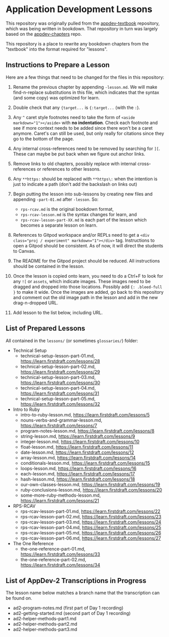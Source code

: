 # Application Development Lessons

This repository was originally pulled from the [appdev-textbook](https://github.com/firstdraft/appdev-textbook) repository, which was being written in bookdown. That repository in turn was largely based on the [appdev-chapters](https://github.com/firstdraft/appdev-chapters) repo. 

This repository is a place to rewrite any bookdown chapters from the "textbook" into the format required for "lessons".

## Instructions to Prepare a Lesson

Here are a few things that need to be changed for the files in this repository:

 1. Rename the previous chapter by appending `-lesson.md`. We will make find-n-replace substitutions in this file, which indicates that the syntax (and some copy) was optimized for learn.

 1. Double check that any `{target...` is `{:target...` (with the `:`).

 1. Any `^` caret style footnotes need to take the form of `<aside markdown="1"></aside>` with **no indentation**. Check each footnote and see if more context needs to be added since there won't be a caret anymore. Caret's can still be used, but only really for citations since they go to the bottom of the page.

 1. Any internal cross-references need to be removed by searching for `][`. These can maybe be put back when we figure out anchor links.

 1. Remove links to old chapters, possibly replace with internal cross-references or references to other lessons.

 1. Any `**https:` should be replaced with `**https\:` when the intention is just to indicate a path (don't add the backslash on links out)

 1. Begin putting the lesson into sub-lessons by creating new files and appending `-part-01.md` after `-lesson`. So: 
    - `rps-rcav.md` is the original bookdown format, 
    - `rps-rcav-lesson.md` is the syntax changes for learn, and 
    - `rps-rcav-lesson-part-XX.md` is each part of the lesson which becomes a separate lesson on learn.

 1. References to Gitpod workspace and/or REPLs need to get a `<div class="proj / experiment" markdown="1"></div>` tag. Instructions to open a Gitpod should be consistent. As of now, it will direct the students to Canvas.

 1. The README for the Gitpod project should be reduced. All instructions should be contained in the lesson.

 1. Once the lesson is copied onto learn, you need to do a Ctrl+F to look for any `![` or `assets`, which indicate images. These images need to be dragged and dropped into those locations. Possibly add `{: .bleed-full }` to make it wide. Once the images are added, go back to this repository and comment out the old image path in the lesson and add in the new drag-n-dropped URL.

 1. Add lesson to the list below, including URL.

## List of Prepared Lessons

All contained in the `lessons/` (or sometimes `glossaries/`) folder:

  - Technical Setup
    - technical-setup-lesson-part-01.md, https://learn.firstdraft.com/lessons/28
    - technical-setup-lesson-part-02.md, https://learn.firstdraft.com/lessons/29
    - technical-setup-lesson-part-03.md, https://learn.firstdraft.com/lessons/30
    - technical-setup-lesson-part-04.md, https://learn.firstdraft.com/lessons/31
    - technical-setup-lesson-part-05.md, https://learn.firstdraft.com/lessons/32
  - Intro to Ruby
    - intro-to-ruby-lesson.md, https://learn.firstdraft.com/lessons/5
    - nouns-verbs-and-grammar-lesson.md, https://learn.firstdraft.com/lessons/7
    - program-notes-lesson.md, https://learn.firstdraft.com/lessons/8
    - string-lesson.md, https://learn.firstdraft.com/lessons/9
    - integer-lesson.md, https://learn.firstdraft.com/lessons/10
    - float-lesson.md, https://learn.firstdraft.com/lessons/11
    - date-lesson.md, https://learn.firstdraft.com/lessons/12
    - array-lesson.md, https://learn.firstdraft.com/lessons/14
    - conditionals-lesson.md, https://learn.firstdraft.com/lessons/15
    - loops-lesson.md, https://learn.firstdraft.com/lessons/16
    - each-lesson.md, https://learn.firstdraft.com/lessons/17
    - hash-lesson.md, https://learn.firstdraft.com/lessons/18
    - our-own-classes-lesson.md, https://learn.firstdraft.com/lessons/19
    - ruby-conclusions-lesson.md, https://learn.firstdraft.com/lessons/20
    - some-more-ruby-methods-lesson.md, https://learn.firstdraft.com/lessons/21
  - RPS-RCAV
    - rps-rcav-lesson-part-01.md, https://learn.firstdraft.com/lessons/22
    - rps-rcav-lesson-part-02.md, https://learn.firstdraft.com/lessons/23
    - rps-rcav-lesson-part-03.md, https://learn.firstdraft.com/lessons/24
    - rps-rcav-lesson-part-04.md, https://learn.firstdraft.com/lessons/25
    - rps-rcav-lesson-part-05.md, https://learn.firstdraft.com/lessons/26
    - rps-rcav-lesson-part-06.md, https://learn.firstdraft.com/lessons/27
  - The One Reference
    - the-one-reference-part-01.md, https://learn.firstdraft.com/lessons/33
    - the-one-reference-part-02.md, https://learn.firstdraft.com/lessons/34

## List of AppDev-2 Transcriptions in Progress

The lesson name below matches a branch name that the transcription can be found on.

 - ad2-program-notes.md (first part of Day 1 recording)
 - ad2-getting-started.md (second part of Day 1 recording)
 - ad2-helper-methods-part1.md
 - ad2-helper-methods-part2.md
 - ad2-helper-methods-part3.md